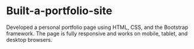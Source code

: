 # Built-a-portfolio-site
Developed a personal portfolio page using HTML, CSS, and the Bootstrap framework. The page is fully responsive and works on mobile, tablet, and desktop browsers.
